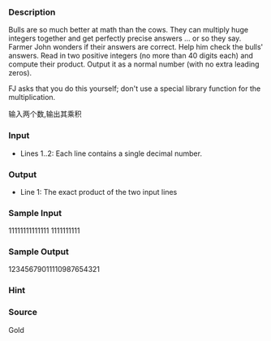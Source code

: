 
### Description
Bulls are so much better at math than the cows. They can multiply
huge integers together and get perfectly precise answers ... or so
they say. Farmer John wonders if their answers are correct. Help
him check the bulls' answers. Read in two positive integers (no
more than 40 digits each) and compute their product.  Output it as
a normal number (with no extra leading zeros).

FJ asks that you do this yourself; don't use a special library
function for the multiplication.

输入两个数,输出其乘积
### Input
* Lines 1..2: Each line contains a single decimal number.


### Output
* Line 1: The exact product of the two input lines


### Sample Input
11111111111111
1111111111


### Sample Output
12345679011110987654321
### Hint

### Source
Gold